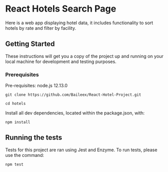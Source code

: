 # React Hotels Search Page

Here is a web app displaying hotel data, it includes functionality to sort hotels by rate and filter by facility.

## Getting Started

These instructions will get you a copy of the project up and running on your local machine for development and testing purposes.

### Prerequisites

Pre-requisites: node.js 12.13.0

```
git clone https://github.com/Baileex/React-Hotel-Project.git

cd hotels

```
Install all dev dependencies, located within the package.json, with:

```
npm install
```

## Running the tests

Tests for this project are ran using Jest and Enzyme. To run tests, please use the command:

```
npm test
```

